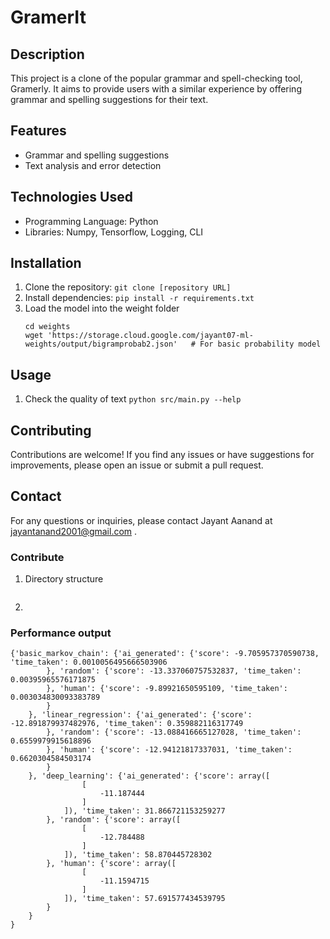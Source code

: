 # GramerIt

## Description

This project is a clone of the popular grammar and spell-checking tool, Gramerly. It aims to provide users with a similar experience by offering grammar and spelling suggestions for their text.

## Features

- Grammar and spelling suggestions
- Text analysis and error detection

## Technologies Used

- Programming Language: Python
- Libraries: Numpy, Tensorflow, Logging, CLI

## Installation

1. Clone the repository: `git clone [repository URL]`
2. Install dependencies: `pip install -r requirements.txt`
3. Load the model into the weight folder
    ```
    cd weights
    wget 'https://storage.cloud.google.com/jayant07-ml-weights/output/bigramprobab2.json'   # For basic probability model

    ```

## Usage

1. Check the quality of text
    `python src/main.py --help`


## Contributing

Contributions are welcome! If you find any issues or have suggestions for improvements, please open an issue or submit a pull request.

## Contact

For any questions or inquiries, please contact Jayant Aanand at jayantanand2001@gmail.com .


### Contribute
1. Directory structure
```
```
2. 

### Performance output
```
{'basic_markov_chain': {'ai_generated': {'score': -9.705957370590738, 'time_taken': 0.0010056495666503906
        }, 'random': {'score': -13.337060757532837, 'time_taken': 0.00395965576171875
        }, 'human': {'score': -9.89921650595109, 'time_taken': 0.003034830093383789
        }
    }, 'linear_regression': {'ai_generated': {'score': -12.891879937482976, 'time_taken': 0.359882116317749
        }, 'random': {'score': -13.088416665127028, 'time_taken': 0.6559979915618896
        }, 'human': {'score': -12.94121817337031, 'time_taken': 0.6620304584503174
        }
    }, 'deep_learning': {'ai_generated': {'score': array([
                [
                    -11.187444
                ]
            ]), 'time_taken': 31.866721153259277
        }, 'random': {'score': array([
                [
                    -12.784488
                ]
            ]), 'time_taken': 58.870445728302
        }, 'human': {'score': array([
                [
                    -11.1594715
                ]
            ]), 'time_taken': 57.691577434539795
        }
    }
}
```